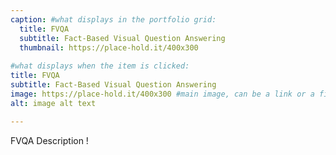 ```yaml
---
caption: #what displays in the portfolio grid:
  title: FVQA
  subtitle: Fact-Based Visual Question Answering
  thumbnail: https://place-hold.it/400x300
  
#what displays when the item is clicked:
title: FVQA
subtitle: Fact-Based Visual Question Answering
image: https://place-hold.it/400x300 #main image, can be a link or a file in assets/img/portfolio
alt: image alt text

---
```

FVQA Description !

